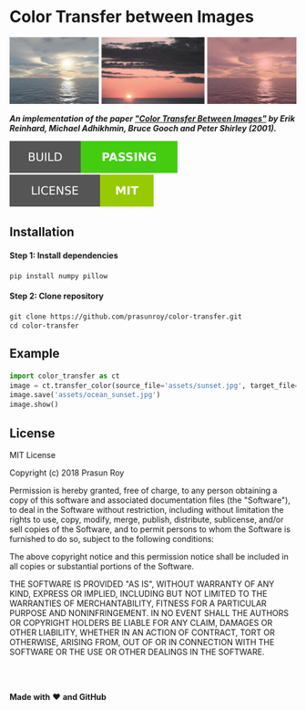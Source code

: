 # Color Transfer between Images
<p align='center'>
  <img src='https://github.com/prasunroy/color-transfer/raw/master/assets/image_1.jpg' />
</p>

***An implementation of the paper ["Color Transfer Between Images"](http://www.cs.northwestern.edu/~bgooch/PDFs/ColorTransfer.pdf) by Erik Reinhard, Michael Adhikhmin, Bruce Gooch and Peter Shirley (2001).***

![badge](https://github.com/prasunroy/color-transfer/blob/master/assets/badge_1.svg)
![badge](https://github.com/prasunroy/color-transfer/blob/master/assets/badge_2.svg)

## Installation
#### Step 1: Install dependencies
```
pip install numpy pillow
```
#### Step 2: Clone repository
```
git clone https://github.com/prasunroy/color-transfer.git
cd color-transfer
```

## Example
```python
import color_transfer as ct
image = ct.transfer_color(source_file='assets/sunset.jpg', target_file='assets/ocean.jpg', rescale=True)
image.save('assets/ocean_sunset.jpg')
image.show()
```

## License
MIT License

Copyright (c) 2018 Prasun Roy

Permission is hereby granted, free of charge, to any person obtaining a copy of this software and associated documentation files (the "Software"), to deal in the Software without restriction, including without limitation the rights to use, copy, modify, merge, publish, distribute, sublicense, and/or sell copies of the Software, and to permit persons to whom the Software is furnished to do so, subject to the following conditions:

The above copyright notice and this permission notice shall be included in all copies or substantial portions of the Software.

THE SOFTWARE IS PROVIDED "AS IS", WITHOUT WARRANTY OF ANY KIND, EXPRESS OR IMPLIED, INCLUDING BUT NOT LIMITED TO THE WARRANTIES OF MERCHANTABILITY, FITNESS FOR A PARTICULAR PURPOSE AND NONINFRINGEMENT. IN NO EVENT SHALL THE AUTHORS OR COPYRIGHT HOLDERS BE LIABLE FOR ANY CLAIM, DAMAGES OR OTHER LIABILITY, WHETHER IN AN ACTION OF CONTRACT, TORT OR OTHERWISE, ARISING FROM, OUT OF OR IN CONNECTION WITH THE SOFTWARE OR THE USE OR OTHER DEALINGS IN THE SOFTWARE.

<br />
<br />

**Made with** :heart: **and GitHub**
